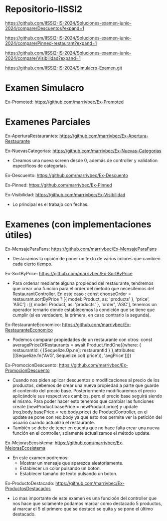 # Repositorio-IISSI2
https://github.com/IISSI2-IS-2024/Soluciones-examen-junio-2024/compare/Descuentos?expand=1

https://github.com/IISSI2-IS-2024/Soluciones-examen-junio-2024/compare/Pinned-restaurant?expand=1

https://github.com/IISSI2-IS-2024/Soluciones-examen-junio-2024/compare/Visibilidad?expand=1

https://github.com/IISSI2-IS-2024/Simulacro-Examen.git

# Examen Simulacro

Ex-Promoted: https://github.com/marrivbec/Ex-Promoted

# Examenes Parciales
Ex-AperturaRestaurantes: https://github.com/marrivbec/Ex-Apertura-Restaurante

Ex-NuevasCategorias: https://github.com/marrivbec/Ex-Nuevas-Categorias
- Creamos una nueva screen desde 0, además de controller y validation especificos de categorías.

Ex-Descuento: https://github.com/marrivbec/Ex-Descuento

Ex-Pinned: https://github.com/marrivbec/Ex-Pinned

Ex-Visibilidad: https://github.com/marrivbec/Ex-Visibilidad
- Lo principal es el trabajo con fechas.

# Examenes (con implementaciones útiles) 

Ex-MensajeParaFans: https://github.com/marrivbec/Ex-MensajeParaFans
- Destacamos la opción de poner un texto de varios colores que cambien cada cierto tiempo.

Ex-SortByPrice: https://github.com/marrivbec/Ex-SortByPrice
- Para ordenar mediante alguna propiedad del restaurante, tendremos que crear una función para el order del metodo que necesitemos del RestaurantController. En este caso : const chooseOrder = restaurant.sortByPrice ? [{ model: Product, as: 'products' }, 'price', 'ASC'] : [{ model: Product, as: 'products' }, 'order', 'ASC'], tenemos un operador ternario donde establecemos la condición que se tiene que cumplir (si es verdadero, la primera, en caso contrario la segunda).
  
Ex-RestauranteEconomico: https://github.com/marrivbec/Ex-RestauranteEconomico 
- Podemos comparar propiedades de un restaurante con otros: const averagePriceOfRestaurants = await Product.findOne({where: { restaurantId: { [Sequelize.Op.ne]: restaurantId } },attributes: [[Sequelize.fn('AVG', Sequelize.col('price')), 'avgPrice']]})

Ex-PromocionDescuento: https://github.com/marrivbec/Ex-PromocionDescuento
- Cuando nos piden aplicar descuentos o modificaciones al precio de los productos, debemos de crear una nueva propiedad a parte que guarde el contenido del precio base. Posteriormente modificaremos el precio aplicándole sus respectivos cambios, pero el precio base seguirá siendo el mismo. Para poder hacer esto tenemos que cambiar las funciones create (newProduct.basePrice = newProduct.price) y update (req.body.basePrice = req.body.price) de ProductController, en el update se pone con req.body ya que esto nos permite ver la petición del usuario cuando actualiza el restaurante.
- También se debe de tener en cuenta que no hace falta crear una nueva función en el controller, solamente actualizamos el método update.

Ex-MejorasEcosistema: https://github.com/marrivbec/Ex-MejorasEcosistema
- En este examen podremos:
    - Mostrar un mensaje que aparezca aleatoriamente.
    - Establecer un color pulsando un boton.
    - Establecer tamaño de texto pulsando un boton.

Ex-ProductoDestacado: https://github.com/marrivbec/Ex-ProductosDestacados
- Lo mas importante de este examen es una funcioón del controller que nos hace que solamente podamos marcar como destacado 5 productos, al marcar el 5 el primero que se destacó se quita y se pone el último destacado.



